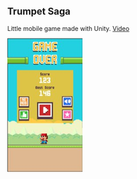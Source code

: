 ## Trumpet Saga
Little mobile game made with Unity. 
[Video](https://youtu.be/wMIzFrQxjkY)

![](https://github.com/HYXYH/trumpet-saga-old/blob/master/Assets/ts.jpg?raw=true)

